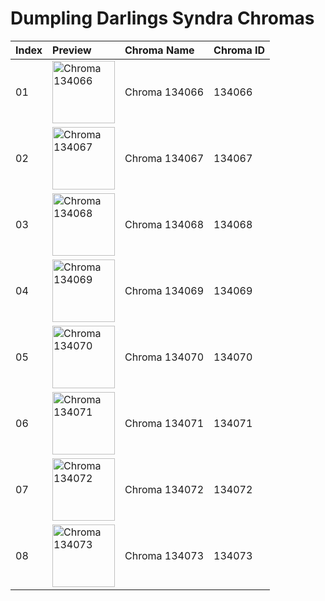 # Dumpling Darlings Syndra Chromas

| Index | Preview | Chroma Name | Chroma ID |
|:---|:---|:---|:---|
| 01 | <img src='https://raw.communitydragon.org/latest/plugins/rcp-be-lol-game-data/global/default/v1/champion-chroma-images/134/134066.png' alt='Chroma 134066' width='100'> | Chroma 134066 | 134066 |
| 02 | <img src='https://raw.communitydragon.org/latest/plugins/rcp-be-lol-game-data/global/default/v1/champion-chroma-images/134/134067.png' alt='Chroma 134067' width='100'> | Chroma 134067 | 134067 |
| 03 | <img src='https://raw.communitydragon.org/latest/plugins/rcp-be-lol-game-data/global/default/v1/champion-chroma-images/134/134068.png' alt='Chroma 134068' width='100'> | Chroma 134068 | 134068 |
| 04 | <img src='https://raw.communitydragon.org/latest/plugins/rcp-be-lol-game-data/global/default/v1/champion-chroma-images/134/134069.png' alt='Chroma 134069' width='100'> | Chroma 134069 | 134069 |
| 05 | <img src='https://raw.communitydragon.org/latest/plugins/rcp-be-lol-game-data/global/default/v1/champion-chroma-images/134/134070.png' alt='Chroma 134070' width='100'> | Chroma 134070 | 134070 |
| 06 | <img src='https://raw.communitydragon.org/latest/plugins/rcp-be-lol-game-data/global/default/v1/champion-chroma-images/134/134071.png' alt='Chroma 134071' width='100'> | Chroma 134071 | 134071 |
| 07 | <img src='https://raw.communitydragon.org/latest/plugins/rcp-be-lol-game-data/global/default/v1/champion-chroma-images/134/134072.png' alt='Chroma 134072' width='100'> | Chroma 134072 | 134072 |
| 08 | <img src='https://raw.communitydragon.org/latest/plugins/rcp-be-lol-game-data/global/default/v1/champion-chroma-images/134/134073.png' alt='Chroma 134073' width='100'> | Chroma 134073 | 134073 |
